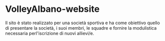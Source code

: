# VolleyAlbano-website
Il sito è stato realizzato per una società sportiva e ha come obiettivo quello di presentare la società, i suoi membri, le squadre e fornire la modulistica necessaria
perl'iscrizione di nuovi allievi/e.
